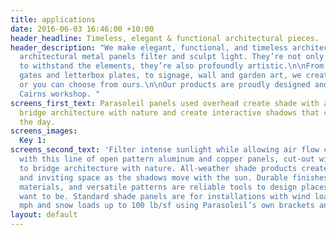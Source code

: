 ```yaml
---
title: applications
date: 2016-06-03 16:46:00 +10:00
header_headline: Timeless, elegant & functional architectural pieces.
header_description: "We make elegant, functional, and timeless architectural applications.\n\nOur
  architectural metal panels filter and sculpt light. They’re not only engineered
  to withstand the elements, they’re also profoundly artistic.\n\nFrom screens, panels,
  gates and letterbox plates, to signage, wall and garden art, we create your designs,
  or you can choose from ours.\n\nOur products are proudly designed and built in our
  Cairns workshop. "
screens_first_text: Parasoleil panels used overhead create shade with air circulation,
  bridge architecture with nature and create interactive shadows that change over
  the day.
screens_images:
  Key 1: 
screens_second_text: 'Filter intense sunlight while allowing air flow circulation
  with this line of open pattern aluminum and copper panels, cut-out with designs
  to bridge architecture with nature. All-weather shade products create an interesting
  and inviting space as the shadows move with the sun. Durable finishes, sustainable
  materials, and versatile patterns are reliable tools to design places where people
  want to be. Standard shade panels are for installations with wind loads up to 100
  mph and snow loads up to 100 lb/sf using Parasoleil’s own brackets and hardware.  '
layout: default
---
```


